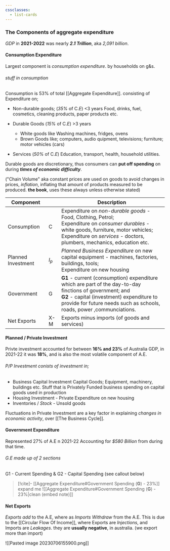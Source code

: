 ```yaml
---
cssclasses:
  - list-cards
---
```


### The Components of aggregate expenditure
*GDP* in **2021-2022** was nearly ***2.1 Trillion***, aka *2,091 billion*.


#### Consumption Expenditure
Largest component is *consumption expenditure*. by households on g&s.

###### stuff in consumption
Consumption is 53% of total [[Aggregate Expenditure]]. consisting of Expenditure on;
- Non-durable goods; (*35%* of C.*E*) <3 years
	Food, drinks, fuel, cosmetics, cleaning products, paper products etc.
- Durable Goods (*15%* of C.*E*) >3 years
	- White goods like Washing machines, fridges, ovens
	- Brown Goods like; computers, audio quipment, televisions; furniture; motor vehicles (cars)

- Services (*50%* of C.*E*) 
	Education, transport, health, household utilities.

Durable goods are discretionary, thus consumers can **put off spending** on during ***times of economic difficulty***.

("Chain Volume" aka constant prices are used on goods to avoid changes in prices, *inflation*, inflating that amount of products measured to be produced. **the book**, uses these always unless otherwise stated) 

| Component          |       | Description                                                                                                                                                                                                                |
| ------------------ | ----- | -------------------------------------------------------------------------------------------------------------------------------------------------------------------------------------------------------------------------- |
| Consumption        | C     | Expenditure on *non-durable goods* - Food, Clothing, Petrol; <br> Expenditure on *consumer durables* - white goods, furniture, motor vehicles; <br> Expenditure on *services* - doctors, plumbers, mechanics, education etc.     |
| Planned Investment | $I_p$ | *Planned Business Expenditure* on new capital equipment - machines, factories, buildings, tools; <br> Expenditure on new housing                                                                                             |
| Government         | G     | **G1** - current (consumption) expenditure which are part of the day-to-day finctions of government; and <br> **G2** - capital (investment) expenditure to provide for future needs such as schools, roads, power ,communciations. |
| Net Exports        | X-M   | Exports minus imports (of goods and services)                                                                                                                                                                              |

#### Planned / Private Investment
Privte investment accounted for between **16% and 23%** of Australia GDP, in 2021-22 it was **18%**, and is also the most volatile component of A.E.

###### P/P Investment conists of investment in;
- Business Capital Investment
	Capital Goods; Equipment, machinery, buildings etc. 
		Stuff that is Privately Funded business spending on capital goods used in production
- Housing Investment - Private Expenditure on new housing
- Inventories / *Stock* - Unsold goods 

Fluctuations in Private Investment are a key factor in explaining *changes in economic activity*, over [[The Business Cycle]].

#### Government Expenditure
Represented 27% of A.E n 2021-22 Accounting for *$580 Billion* from during that time.

###### G.E made up of 2 sections
G1 - Current Spending
&
G2 - Capital Spending
(see callout below)

>[!cite]- [[Aggregate Expenditure#Government Spending (**G**) - 23%]] expand me
>![[Aggregate Expenditure#Government Spending (**G**) - 23%|clean (embed note)]]

#### Net Exports
*Exports add* to the A.E, where as *Imports Withdraw* from the A.E. 
This is due to the [[Circular Flow Of Income]], where Exports are *Injections*, and Imports are *Leakages*.
they are **usually negative**, in australia. (we export more than import)



![[Pasted image 20230706155900.png]]




